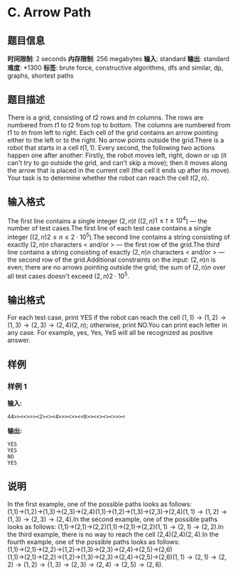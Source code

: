 # C. Arrow Path

## 题目信息

**时间限制**: 2 seconds
**内存限制**: 256 megabytes
**输入**: standard
**输出**: standard
**难度**: *1300
**标签**: brute force, constructive algorithms, dfs and similar, dp, graphs, shortest paths

## 题目描述

There is a grid, consisting of $t$$2$ rows and $t$$n$ columns. The rows are numbered from $t$$1$ to $t$$2$ from top to bottom. The columns are numbered from $t$$1$ to $t$$n$ from left to right. Each cell of the grid contains an arrow pointing either to the left or to the right. No arrow points outside the grid.There is a robot that starts in a cell $t$$(1, 1)$. Every second, the following two actions happen one after another: Firstly, the robot moves left, right, down or up (it can't try to go outside the grid, and can't skip a move); then it moves along the arrow that is placed in the current cell (the cell it ends up after its move). Your task is to determine whether the robot can reach the cell $t$$(2, n)$.

## 输入格式

The first line contains a single integer $(2, n)$$t$ ($(2, n)$$1 \le t \le 10^4$) — the number of test cases.The first line of each test case contains a single integer ($(2, n)$$2 \le n \le 2 \cdot 10^5$).The second line contains a string consisting of exactly $(2, n)$$n$ characters < and/or > — the first row of the grid.The third line contains a string consisting of exactly $(2, n)$$n$ characters < and/or > — the second row of the grid.Additional constraints on the input: $(2, n)$$n$ is even; there are no arrows pointing outside the grid; the sum of $(2, n)$$n$ over all test cases doesn't exceed $(2, n)$$2 \cdot 10^5$.

## 输出格式

For each test case, print YES if the robot can reach the cell $(1, 1) \rightarrow (1, 2) \rightarrow (1, 3) \rightarrow (2, 3) \rightarrow (2, 4)$$(2, n)$; otherwise, print NO.You can print each letter in any case. For example, yes, Yes, YeS will all be recognized as positive answer.

## 样例

### 样例 1

**输入:**
```
44>><<>>><2><><4>>><>><<6>><<><><>>><
```

**输出:**
```
YES
YES
NO
YES
```

## 说明

In the first example, one of the possible paths looks as follows: (1,1)→(1,2)→(1,3)→(2,3)→(2,4)(1,1)→(1,2)→(1,3)→(2,3)→(2,4)$(1, 1) \rightarrow (1, 2) \rightarrow (1, 3) \rightarrow (2, 3) \rightarrow (2, 4)$.In the second example, one of the possible paths looks as follows: (1,1)→(2,1)→(2,2)(1,1)→(2,1)→(2,2)$(1, 1) \rightarrow (2, 1) \rightarrow (2, 2)$.In the third example, there is no way to reach the cell (2,4)(2,4)$(2, 4)$.In the fourth example, one of the possible paths looks as follows: (1,1)→(2,1)→(2,2)→(1,2)→(1,3)→(2,3)→(2,4)→(2,5)→(2,6)(1,1)→(2,1)→(2,2)→(1,2)→(1,3)→(2,3)→(2,4)→(2,5)→(2,6)$(1, 1) \rightarrow (2, 1) \rightarrow (2, 2) \rightarrow (1, 2) \rightarrow (1, 3) \rightarrow (2, 3) \rightarrow (2, 4) \rightarrow (2, 5) \rightarrow (2, 6)$.
